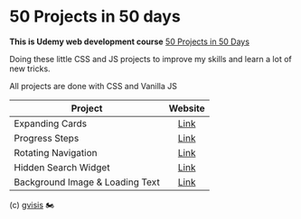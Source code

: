 
# 50 Projects in 50 days

**This is Udemy web development course** [50 Projects in 50 Days](https://www.udemy.com/course/50-projects-50-days/)

  

Doing these little CSS and JS projects to improve my skills and learn a lot of new tricks. 

All projects are done with CSS and Vanilla JS 

| Project | Website |
|----------|:-------------:|
| Expanding Cards | [Link](https://gvisis.github.io/50-projects-50-days/1-expanding-cards/) |
| Progress Steps | [Link](https://gvisis.github.io/50-projects-50-days/2-progress-steps/) |
| Rotating Navigation | [Link](https://gvisis.github.io/50-projects-50-days/3-rotating-navigation/) |
| Hidden Search Widget | [Link](https://gvisis.github.io/50-projects-50-days/4-hidden-search/) |
| Background Image & Loading Text | [Link](https://gvisis.github.io/50-projects-50-days/5-bg-loading/) |

(c) [gvisis](https://github.com/gvisis) :motorcycle: